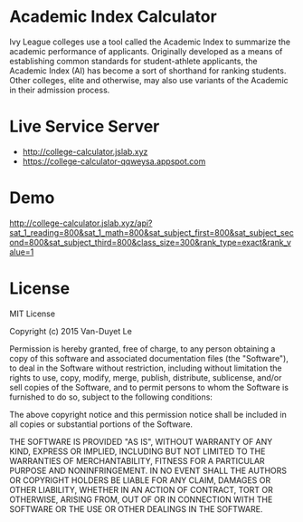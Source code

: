 # Academic Index Calculator

Ivy League colleges use a tool called the Academic Index to summarize the academic performance of applicants. Originally developed as a means of establishing common standards for student-athlete applicants, the Academic Index (AI) has become a sort of shorthand for ranking students. Other colleges, elite and otherwise, may also use variants of the Academic in their admission process.

# Live Service Server 

 * http://college-calculator.jslab.xyz
 * https://college-calculator-qqweysa.appspot.com

# Demo

http://college-calculator.jslab.xyz/api?sat_1_reading=800&sat_1_math=800&sat_subject_first=800&sat_subject_second=800&sat_subject_third=800&class_size=300&rank_type=exact&rank_value=1

# License
MIT License

Copyright (c) 2015 Van-Duyet Le

Permission is hereby granted, free of charge, to any person obtaining a copy of this software and associated documentation files (the "Software"), to deal in the Software without restriction, including without limitation the rights to use, copy, modify, merge, publish, distribute, sublicense, and/or sell copies of the Software, and to permit persons to whom the Software is furnished to do so, subject to the following conditions:

The above copyright notice and this permission notice shall be included in all copies or substantial portions of the Software.

THE SOFTWARE IS PROVIDED "AS IS", WITHOUT WARRANTY OF ANY KIND, EXPRESS OR IMPLIED, INCLUDING BUT NOT LIMITED TO THE WARRANTIES OF MERCHANTABILITY, FITNESS FOR A PARTICULAR PURPOSE AND NONINFRINGEMENT. IN NO EVENT SHALL THE AUTHORS OR COPYRIGHT HOLDERS BE LIABLE FOR ANY CLAIM, DAMAGES OR OTHER LIABILITY, WHETHER IN AN ACTION OF CONTRACT, TORT OR OTHERWISE, ARISING FROM, OUT OF OR IN CONNECTION WITH THE SOFTWARE OR THE USE OR OTHER DEALINGS IN THE SOFTWARE.